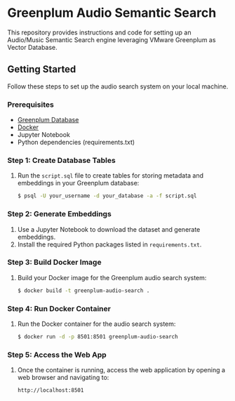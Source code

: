 # Greenplum Audio Semantic Search

This repository provides instructions and code for setting up an Audio/Music Semantic Search engine leveraging VMware Greenplum as Vector Database.

## Getting Started

Follow these steps to set up the audio search system on your local machine.

### Prerequisites

- [Greenplum Database](https://greenplum.org/)
- [Docker](https://www.docker.com/)
- Jupyter Notebook
- Python dependencies (requirements.txt)

### Step 1: Create Database Tables

1. Run the `script.sql` file to create tables for storing metadata and embeddings in your Greenplum database:

    ```bash
    $ psql -U your_username -d your_database -a -f script.sql
    ```

### Step 2: Generate Embeddings

1. Use a Jupyter Notebook to download the dataset and generate embeddings.
2. Install the required Python packages listed in `requirements.txt`.

### Step 3: Build Docker Image

1. Build your Docker image for the Greenplum audio search system:

    ```bash
    $ docker build -t greenplum-audio-search .
    ```

### Step 4: Run Docker Container

1. Run the Docker container for the audio search system:

    ```bash
    $ docker run -d -p 8501:8501 greenplum-audio-search
    ```

### Step 5: Access the Web App

1. Once the container is running, access the web application by opening a web browser and navigating to:

    ```
    http://localhost:8501
    ```
